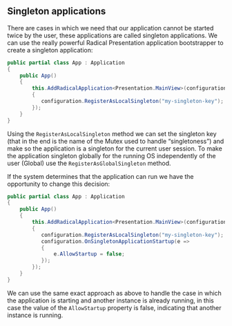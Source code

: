 ## Singleton applications

There are cases in which we need that our application cannot be started twice by the user, these applications are called singleton applications. We can use the really powerful Radical Presentation application bootstrapper to create a singleton application:

```csharp
public partial class App : Application
{
    public App()
    {
        this.AddRadicalApplication<Presentation.MainView>(configuration=>
        {
           configuration.RegisterAsLocalSingleton("my-singleton-key");
        });
    }
}
```

Using the `RegisterAsLocalSingleton` method we can set the singleton key (that in the end is the name of the Mutex used to handle “singletoness”) and make so the application is a singleton for the current user session. To make the application singleton globally for the running OS independently of the user (Global) use the `RegisterAsGlobalSingleton` method.

If the system determines that the application can run we have the opportunity to change this decision:

```csharp
public partial class App : Application
{
    public App()
    {
        this.AddRadicalApplication<Presentation.MainView>(configuration=>
        {
           configuration.RegisterAsLocalSingleton("my-singleton-key");
           configuration.OnSingletonApplicationStartup(e =>
           {
               e.AllowStartup = false;
           });
        });
    }
}
```

We can use the same exact approach as above to handle the case in which the application is starting and another instance is already running, in this case the value of the `AllowStartup` property is false, indicating that another instance is running.
